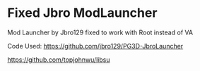 # Fixed Jbro ModLauncher
 Mod Launcher by Jbro129 fixed to work with Root instead of VA
 
 Code Used:
 https://github.com/jbro129/PG3D-JbroLauncher
 
 https://github.com/topjohnwu/libsu
